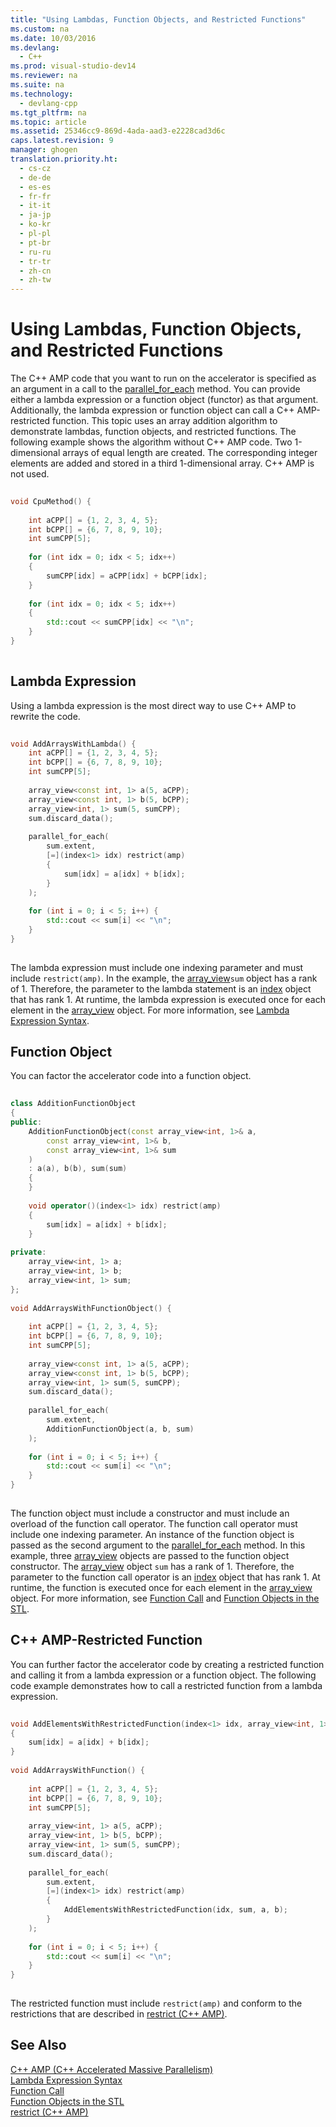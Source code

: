 ```yaml
---
title: "Using Lambdas, Function Objects, and Restricted Functions"
ms.custom: na
ms.date: 10/03/2016
ms.devlang: 
  - C++
ms.prod: visual-studio-dev14
ms.reviewer: na
ms.suite: na
ms.technology: 
  - devlang-cpp
ms.tgt_pltfrm: na
ms.topic: article
ms.assetid: 25346cc9-869d-4ada-aad3-e2228cad3d6c
caps.latest.revision: 9
manager: ghogen
translation.priority.ht: 
  - cs-cz
  - de-de
  - es-es
  - fr-fr
  - it-it
  - ja-jp
  - ko-kr
  - pl-pl
  - pt-br
  - ru-ru
  - tr-tr
  - zh-cn
  - zh-tw
---
```

# Using Lambdas, Function Objects, and Restricted Functions
The C++ AMP code that you want to run on the accelerator is specified as an argument in a call to the [parallel_for_each](../VS_visualcpp/parallel_for_each-Function--C---AMP-.md) method. You can provide either a lambda expression or a function object (functor) as that argument. Additionally, the lambda expression or function object can call a C++ AMP-restricted function. This topic uses an array addition algorithm to demonstrate lambdas, function objects, and restricted functions. The following example shows the algorithm without C++ AMP code. Two 1-dimensional arrays of equal length are created. The corresponding integer elements are added and stored in a third 1-dimensional array. C++ AMP is not used.  
  
```cpp  
  
void CpuMethod() {  
  
    int aCPP[] = {1, 2, 3, 4, 5};  
    int bCPP[] = {6, 7, 8, 9, 10};  
    int sumCPP[5];  
  
    for (int idx = 0; idx < 5; idx++)  
    {  
        sumCPP[idx] = aCPP[idx] + bCPP[idx];  
    }  
  
    for (int idx = 0; idx < 5; idx++)  
    {  
        std::cout << sumCPP[idx] << "\n";  
    }  
}  
  
```  
  
## Lambda Expression  
 Using a lambda expression is the most direct way to use C++ AMP to rewrite the code.  
  
```cpp  
  
void AddArraysWithLambda() {  
    int aCPP[] = {1, 2, 3, 4, 5};  
    int bCPP[] = {6, 7, 8, 9, 10};  
    int sumCPP[5];  
  
    array_view<const int, 1> a(5, aCPP);  
    array_view<const int, 1> b(5, bCPP);  
    array_view<int, 1> sum(5, sumCPP);  
    sum.discard_data();  
  
    parallel_for_each(  
        sum.extent,   
        [=](index<1> idx) restrict(amp)  
        {  
            sum[idx] = a[idx] + b[idx];  
        }  
    );  
  
    for (int i = 0; i < 5; i++) {  
        std::cout << sum[i] << "\n";  
    }  
}  
  
```  
  
 The lambda expression must include one indexing parameter and must include `restrict(amp)`. In the example, the [array_view](../VS_visualcpp/array_view-Class.md)`sum` object has a rank of 1. Therefore, the parameter to the lambda statement is an [index](../VS_visualcpp/index-Class.md) object that has rank 1. At runtime, the lambda expression is executed once for each element in the [array_view](../VS_visualcpp/array_view-Class.md) object. For more information, see [Lambda Expression Syntax](../VS_visualcpp/Lambda-Expression-Syntax.md).  
  
## Function Object  
 You can factor the accelerator code into a function object.  
  
```cpp  
  
class AdditionFunctionObject  
{  
public:  
    AdditionFunctionObject(const array_view<int, 1>& a,  
        const array_view<int, 1>& b,  
        const array_view<int, 1>& sum  
    )  
    : a(a), b(b), sum(sum)  
    {  
    }  
  
    void operator()(index<1> idx) restrict(amp)  
    {  
        sum[idx] = a[idx] + b[idx];  
    }  
  
private:  
    array_view<int, 1> a;  
    array_view<int, 1> b;  
    array_view<int, 1> sum;  
};  
  
void AddArraysWithFunctionObject() {  
  
    int aCPP[] = {1, 2, 3, 4, 5};  
    int bCPP[] = {6, 7, 8, 9, 10};  
    int sumCPP[5];  
  
    array_view<const int, 1> a(5, aCPP);  
    array_view<const int, 1> b(5, bCPP);  
    array_view<int, 1> sum(5, sumCPP);  
    sum.discard_data();  
  
    parallel_for_each(  
        sum.extent,   
        AdditionFunctionObject(a, b, sum)  
    );  
  
    for (int i = 0; i < 5; i++) {  
        std::cout << sum[i] << "\n";  
    }  
}  
  
```  
  
 The function object must include a constructor and must include an overload of the function call operator. The function call operator must include one indexing parameter. An instance of the function object is passed as the second argument to the [parallel_for_each](../VS_visualcpp/parallel_for_each-Function--C---AMP-.md) method. In this example, three [array_view](../VS_visualcpp/array_view-Class.md) objects are passed to the function object constructor. The [array_view](../VS_visualcpp/array_view-Class.md) object `sum` has a rank of 1. Therefore, the parameter to the function call operator is an [index](../VS_visualcpp/index-Class.md) object that has rank 1. At runtime, the function is executed once for each element in the [array_view](../VS_visualcpp/array_view-Class.md) object. For more information, see [Function Call](../VS_visualcpp/Function-Call--C---.md) and [Function Objects in the STL](../VS_visualcpp/Function-Objects-in-the-STL.md).  
  
## C++ AMP-Restricted Function  
 You can further factor the accelerator code by creating a restricted function and calling it from a lambda expression or a function object. The following code example demonstrates how to call a restricted function from a lambda expression.  
  
```cpp  
  
void AddElementsWithRestrictedFunction(index<1> idx, array_view<int, 1> sum, array_view<int, 1> a, array_view<int, 1> b) restrict(amp)  
{  
    sum[idx] = a[idx] + b[idx];  
}  
  
void AddArraysWithFunction() {  
  
    int aCPP[] = {1, 2, 3, 4, 5};  
    int bCPP[] = {6, 7, 8, 9, 10};  
    int sumCPP[5];  
  
    array_view<int, 1> a(5, aCPP);  
    array_view<int, 1> b(5, bCPP);  
    array_view<int, 1> sum(5, sumCPP);  
    sum.discard_data();  
  
    parallel_for_each(  
        sum.extent,   
        [=](index<1> idx) restrict(amp)  
        {  
            AddElementsWithRestrictedFunction(idx, sum, a, b);  
        }  
    );  
  
    for (int i = 0; i < 5; i++) {  
        std::cout << sum[i] << "\n";  
    }  
}  
  
```  
  
 The restricted function must include `restrict(amp)` and conform to the restrictions that are described in [restrict (C++ AMP)](../VS_visualcpp/restrict--C---AMP-.md).  
  
## See Also  
 [C++ AMP (C++ Accelerated Massive Parallelism)](../VS_visualcpp/C---AMP--C---Accelerated-Massive-Parallelism-.md)   
 [Lambda Expression Syntax](../VS_visualcpp/Lambda-Expression-Syntax.md)   
 [Function Call](../VS_visualcpp/Function-Call--C---.md)   
 [Function Objects in the STL](../VS_visualcpp/Function-Objects-in-the-STL.md)   
 [restrict (C++ AMP)](../VS_visualcpp/restrict--C---AMP-.md)